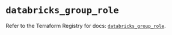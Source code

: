 # `databricks_group_role`

Refer to the Terraform Registry for docs: [`databricks_group_role`](https://registry.terraform.io/providers/databricks/databricks/1.64.1/docs/resources/group_role).
